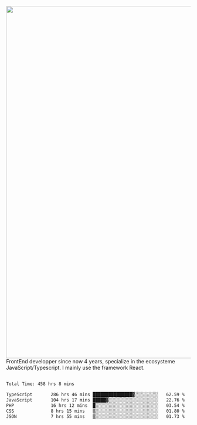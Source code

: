 <img style='width: 100vw' src='./hcampos_gradient.png'>
FrontEnd developper since now 4 years, specialize in the ecosysteme JavaScript/Typescript. I mainly use the framework React.

##

<!--START_SECTION:waka-->

```txt
Total Time: 458 hrs 8 mins

TypeScript       286 hrs 46 mins ███████████████▓░░░░░░░░░   62.59 %
JavaScript       104 hrs 17 mins █████▓░░░░░░░░░░░░░░░░░░░   22.76 %
PHP              16 hrs 12 mins  █░░░░░░░░░░░░░░░░░░░░░░░░   03.54 %
CSS              8 hrs 15 mins   ▒░░░░░░░░░░░░░░░░░░░░░░░░   01.80 %
JSON             7 hrs 55 mins   ▒░░░░░░░░░░░░░░░░░░░░░░░░   01.73 %
```

<!--END_SECTION:waka-->
